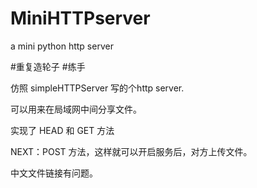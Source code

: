MiniHTTPserver
==============

a mini python http server

#重复造轮子 #练手

仿照 simpleHTTPServer 写的个http server.

可以用来在局域网中间分享文件。

实现了 HEAD 和 GET 方法

NEXT：POST 方法，这样就可以开启服务后，对方上传文件。

中文文件链接有问题。


